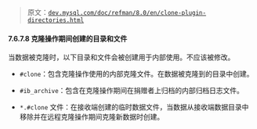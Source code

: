 > 原文：[`dev.mysql.com/doc/refman/8.0/en/clone-plugin-directories.html`](https://dev.mysql.com/doc/refman/8.0/en/clone-plugin-directories.html)

#### 7.6.7.8 克隆操作期间创建的目录和文件

当数据被克隆时，以下目录和文件会被创建用于内部使用。不应该被修改。

+   `#clone`：包含克隆操作使用的内部克隆文件。在数据被克隆到的目录中创建。

+   `#ib_archive`：包含在克隆操作期间在捐赠者上归档的内部归档日志文件。

+   `*.#clone` 文件：在接收端创建的临时数据文件，当数据从接收端数据目录中移除并在远程克隆操作期间克隆新数据时创建。
